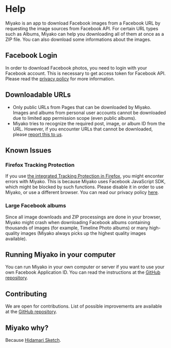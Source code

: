 # Help

Miyako is an app to download Facebook images from a Facebook URL by requesting the image sources from Facebook API. For certain URL types such as Albums, Miyako can help you downloading all of them at once as a ZIP file. You can also download some informations about the images.

## Facebook Login

In order to download Facebook photos, you need to login with your Facebook account. This is necessary to get access token for Facebook API. Please read the [privacy policy][policy] for more information.

## Downloadable URLs

- Only public URLs from Pages that can be downloaded by Miyako. Images and albums from personal user accounts cannot be downloaded due to limited app permission scope (even public albums).
- Miyako tries to recognize the required post, image, or album ID from the URL. However, if you encounter URLs that cannot be downloaded, please [report this to us][issues].

## Known Issues

### Firefox Tracking Protection

If you use [the integrated Tracking Protection in Firefox][ff-tracking], you might enconter errors with Miyako. This is because Miyako uses Facebook JavaScript SDK, which might be blocked by such functions. Please disable it in order to use Miyako, or use a different browser. You can read our privacy policy [here][policy].

### Large Facebook albums

Since all image downloads and ZIP processings are done in your browser, Miyako might crash when downloading Facebook albums containing thousands of images (for example, Timeline Photo albums) or many high-quality images (Miyako always picks up the highest quality images available).

## Running Miyako in your computer

You can run Miyako in your own computer or server if you want to use your own Facebook Application ID. You can read the instructions at the [GitHub repository][repo].

## Contributing

We are open for contributions. List of possible improvements are available at the [GitHub repository][repo].

## Miyako why?

Because [Hidamari Sketch](https://en.wikipedia.org/wiki/Hidamari_Sketch).

[repo]: https://github.com/tkesgar/miyako
[policy]: https://miyako.tkesgar.com/policy
[issues]: https://github.com/tkesgar/miyako/issues
[ff-tracking]: https://developer.mozilla.org/en-US/Firefox/Privacy/Tracking_Protection
